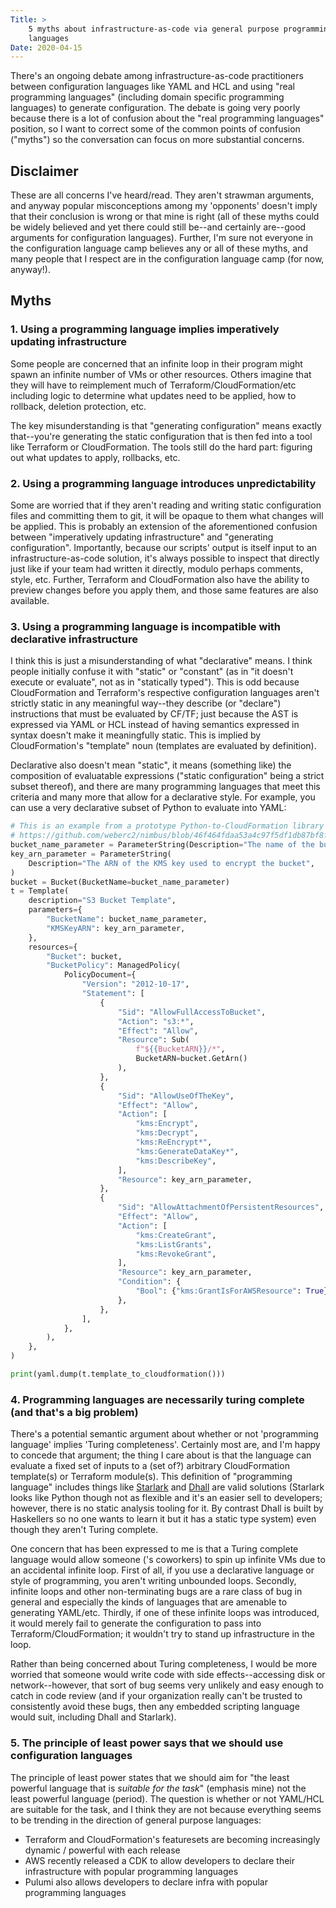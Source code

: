 ```yaml
---
Title: >
    5 myths about infrastructure-as-code via general purpose programming
    languages
Date: 2020-04-15
---
```


There's an ongoing debate among infrastructure-as-code practitioners between
configuration languages like YAML and HCL and using "real programming
languages" (including domain specific programming languages) to generate
configuration. The debate is going very poorly because there is a lot
of confusion about the "real programming languages" position, so I want to
correct some of the common points of confusion ("myths") so the conversation
can focus on more substantial concerns.

<!-- more -->

## Disclaimer

These are all concerns I've heard/read. They aren't strawman arguments, and
anyway popular misconceptions among my 'opponents' doesn't imply that their
conclusion is wrong or that mine is right (all of these myths could be
widely believed and yet there could still be--and certainly are--good arguments
for configuration languages). Further, I'm sure not everyone in the
configuration language camp believes any or all of these myths, and many
people that I respect are in the configuration language camp (for now,
anyway!).

## Myths

### 1. Using a programming language implies imperatively updating infrastructure

Some people are concerned that an infinite loop in their program might spawn
an infinite number of VMs or other resources. Others imagine that they will
have to reimplement much of Terraform/CloudFormation/etc including logic to
determine what updates need to be applied, how to rollback, deletion
protection, etc.

The key misunderstanding is that "generating configuration" means exactly
that--you're generating the static configuration that is then fed into a tool
like Terraform or CloudFormation. The tools still do the hard part: figuring
out what updates to apply, rollbacks, etc.

### 2. Using a programming language introduces unpredictability

Some are worried that if they aren't reading and writing static configuration
files and committing them to git, it will be opaque to them what changes will
be applied. This is probably an extension of the aforementioned confusion
between "imperatively updating infrastructure" and "generating
configuration". Importantly, because our scripts' output is itself input to an
infrastructure-as-code solution, it's always possible to inspect that directly
just like if your team had written it directly, modulo perhaps comments, style,
etc. Further, Terraform and CloudFormation also have the ability to preview
changes before you apply them, and those same features are also available.

### 3. Using a programming language is incompatible with declarative infrastructure

I think this is just a misunderstanding of what "declarative" means. I think
people initially confuse it with "static" or "constant" (as in "it doesn't
execute or evaluate", not as in "statically typed"). This is odd because
CloudFormation and Terraform's respective configuration languages aren't
strictly static in any meaningful way--they describe (or "declare")
instructions that must be evaluated by CF/TF; just because the AST is expressed
via YAML or HCL instead of having semantics expressed in syntax doesn't make
it meaningfully static. This is implied by CloudFormation's "template" noun
(templates are evaluated by definition).

Declarative also doesn't mean "static", it means (something like) the
composition of evaluatable expressions ("static configuration" being a strict
subset thereof), and there are many programming languages that meet this
criteria and many more that allow for a declarative style. For example, you
can use a very declarative subset of Python to evaluate into YAML:

```py
# This is an example from a prototype Python-to-CloudFormation library I wrote:
# https://github.com/weberc2/nimbus/blob/46f464fdaa53a4c97f5df1db87bf8f175ae8db1c/examples/src/nimbus_examples/s3bucket.py
bucket_name_parameter = ParameterString(Description="The name of the bucket")
key_arn_parameter = ParameterString(
    Description="The ARN of the KMS key used to encrypt the bucket",
)
bucket = Bucket(BucketName=bucket_name_parameter)
t = Template(
    description="S3 Bucket Template",
    parameters={
        "BucketName": bucket_name_parameter,
        "KMSKeyARN": key_arn_parameter,
    },
    resources={
        "Bucket": bucket,
        "BucketPolicy": ManagedPolicy(
            PolicyDocument={
                "Version": "2012-10-17",
                "Statement": [
                    {
                        "Sid": "AllowFullAccessToBucket",
                        "Action": "s3:*",
                        "Effect": "Allow",
                        "Resource": Sub(
                            f"${{BucketARN}}/*",
                            BucketARN=bucket.GetArn()
                        ),
                    },
                    {
                        "Sid": "AllowUseOfTheKey",
                        "Effect": "Allow",
                        "Action": [
                            "kms:Encrypt",
                            "kms:Decrypt",
                            "kms:ReEncrypt*",
                            "kms:GenerateDataKey*",
                            "kms:DescribeKey",
                        ],
                        "Resource": key_arn_parameter,
                    },
                    {
                        "Sid": "AllowAttachmentOfPersistentResources",
                        "Effect": "Allow",
                        "Action": [
                            "kms:CreateGrant",
                            "kms:ListGrants",
                            "kms:RevokeGrant",
                        ],
                        "Resource": key_arn_parameter,
                        "Condition": {
                            "Bool": {"kms:GrantIsForAWSResource": True}
                        },
                    },
                ],
            },
        ),
    },
)

print(yaml.dump(t.template_to_cloudformation()))
```

### 4. Programming languages are necessarily turing complete (and that's a big problem)

There's a potential semantic argument about whether or not 'programming
language' implies 'Turing completeness'. Certainly most are, and I'm happy to
concede that argument; the thing I care about is that the language can evaluate
a fixed set of inputs to a (set of?) arbitrary CloudFormation template(s) or
Terraform module(s). This definition of "programming language" includes things
like [Starlark](https://go.starlark.net) and [Dhall](https://dhall-lang.org/)
are valid solutions (Starlark looks like Python though not as flexible and
it's an easier sell to developers; however, there is no static analysis
tooling for it. By contrast Dhall is built by Haskellers so no one wants to
learn it but it has a static type system) even though they aren't Turing
complete.

One concern that has been expressed to me is that a Turing complete language
would allow someone ('s coworkers) to spin up infinite VMs due to an accidental
infinite loop. First of all, if you use a declarative language or style of
programming, you aren't writing unbounded loops. Secondly, infinite loops and
other non-terminating bugs are a rare class of bug in general and especially
the kinds of languages that are amenable to generating YAML/etc. Thirdly, if
one of these infinite loops was introduced, it would merely fail to generate
the configuration to pass into Terraform/CloudFormation; it wouldn't try to
stand up infrastructure in the loop.

Rather than being concerned about Turing completeness, I would be more worried
that someone would write code with side effects--accessing disk or
network--however, that sort of bug seems very unlikely and easy enough to catch
in code review (and if your organization really can't be trusted to
consistently avoid these bugs, then any embedded scripting language would
suit, including Dhall and Starlark).

### 5. The principle of least power says that we should use configuration languages

The principle of least power states that we should aim for "the least powerful
language that is *suitable for the task*" (emphasis mine) not the least
powerful language (period). The question is whether or not YAML/HCL are
suitable for the task, and I think they are not because everything seems to
be trending in the direction of general purpose languages:

* Terraform and CloudFormation's featuresets are becoming increasingly dynamic
  / powerful with each release
* AWS recently released a CDK to allow developers to declare their
  infrastructure with popular programming languages
* Pulumi also allows developers to declare infra with popular programming
  languages

